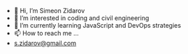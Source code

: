 - 👋 Hi, I’m Simeon Zidarov
- 👀 I’m interested in coding and civil engineering
- 🌱 I’m currently learning JavaScript and DevOps strategies
- 📫 How to reach me ...
- s.zidarov@gmail.com

<!---
sZidarov/sZidarov is a ✨ special ✨ repository because its `README.md` (this file) appears on your GitHub profile.
You can click the Preview link to take a look at your changes.
--->
